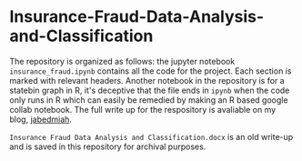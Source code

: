 # Insurance-Fraud-Data-Analysis-and-Classification

The repository is organized as follows: the jupyter notebook `insurance_fraud.ipynb` contains all the code for the project. Each section is marked with relevant headers. 
Another notebook in the repository is for a statebin graph in R, it's deceptive that the file ends in `ipynb` when the code only runs in R which can easily be remedied
by making an R based google collab notebook. The full write up for the respository is avaliable on my blog, [jabedmiah]([https://miahj1.github.io/2023/06/01/insurance-fraud-classification.html](https://www.jabedmiah.com/2023/06/01/insurance-fraud-classification.html)). 

`Insurance Fraud Data Analysis and Classification.docx` is an old write-up and is saved in this repository for archival purposes. 
